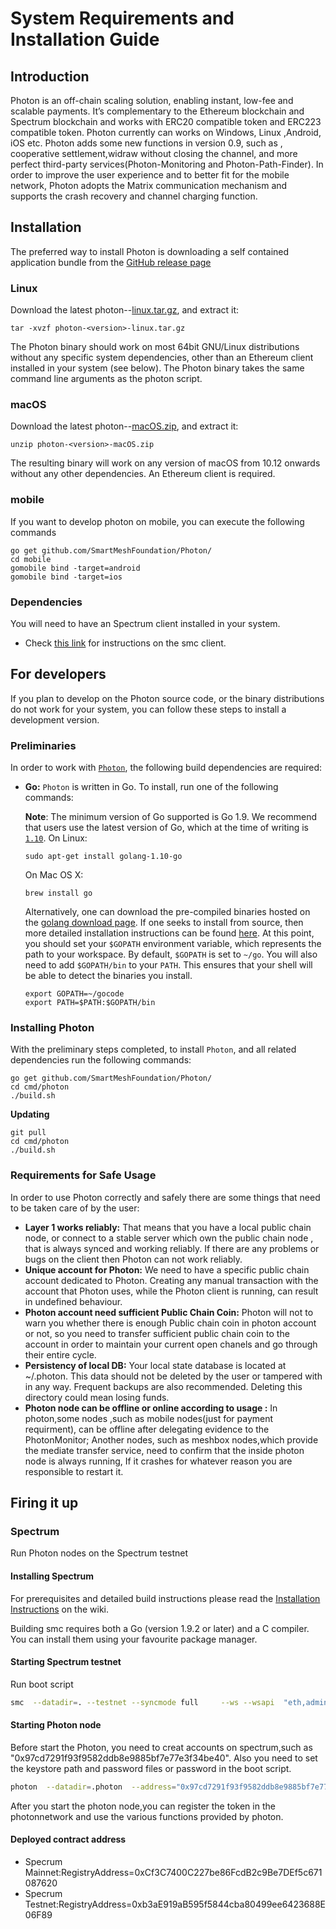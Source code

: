 # System Requirements and Installation Guide
## Introduction
Photon is an off-chain scaling solution, enabling instant, low-fee and scalable payments. It’s complementary to the Ethereum blockchain and Spectrum blockchain and works with ERC20 compatible token and ERC223 compatible token. Photon currently can works on Windows, Linux ,Android, iOS etc. Photon adds some new functions in version 0.9, such as , cooperative settlement,widraw without closing the channel, and more perfect third-party services(Photon-Monitoring and Photon-Path-Finder). In order to improve the user experience and to better fit for the mobile network, Photon adopts the Matrix communication mechanism and supports the crash recovery and channel charging function.
## Installation
The preferred way to install Photon is downloading a self contained application bundle from the [GitHub release page](https://github.com/SmartMeshFoundation/Photon/releases)
### Linux
Download the latest photon-<version>-[linux.tar.gz](https://github.com/SmartMeshFoundation/Photon/releases), and extract it:

```
tar -xvzf photon-<version>-linux.tar.gz
```

The Photon binary should work on most 64bit GNU/Linux distributions without any specific system dependencies, other than an Ethereum client installed in your system (see below). The Photon binary takes the same command line arguments as the photon script.
### macOS
Download the latest photon-<version>-[macOS.zip](https://github.com/SmartMeshFoundation/Photon/releases), and extract it:
```
unzip photon-<version>-macOS.zip
```
The resulting binary will work on any version of macOS from 10.12 onwards without any other dependencies. An Ethereum client is required.

### mobile
If you want to develop photon on mobile, you can execute the following commands

```
go get github.com/SmartMeshFoundation/Photon/
cd mobile
gomobile bind -target=android
gomobile bind -target=ios
```

### Dependencies
You will need to have an Spectrum client installed in your system.

- Check [this link](https://github.com/SmartMeshFoundation/Spectrum/wiki/Building-Specturm) for instructions on the smc client.

## For developers
If you plan to develop on the Photon source code, or the binary distributions do not work for your system, you can follow these steps to install a development version.

### Preliminaries
In order to work with  [`Photon`](https://github.com/SmartMeshFoundation/Photon), the following build dependencies are required:  

- **Go:**  `Photon`  is written in Go. To install, run one of the following commands:

	**Note**: The minimum version of Go supported is Go 1.9. We recommend that users use the latest version of Go, which at the time of writing is  [`1.10`](https://blog.golang.org/go1.10).
	On Linux:
	```
	sudo apt-get install golang-1.10-go
	```
	On Mac OS X:
	```
	brew install go
	```
	Alternatively, one can download the pre-compiled binaries hosted on the [golang download page](https://golang.org/dl/). If one seeks to install from source, then more detailed installation instructions can be found [here](http://golang.org/doc/install).
	At this point, you should set your  `$GOPATH`  environment variable, which represents the path to your workspace. By default,  `$GOPATH`  is set to  `~/go`. You will also need to add  `$GOPATH/bin`  to your  `PATH`. This ensures that your shell will be able to detect the binaries you install.
	```
	export GOPATH=~/gocode
	export PATH=$PATH:$GOPATH/bin
	```	
### Installing Photon
With the preliminary steps completed, to install `Photon`, and all related dependencies run the following commands:
```
go get github.com/SmartMeshFoundation/Photon/ 
cd cmd/photon
./build.sh
```
**Updating**
```
git pull 
cd cmd/photon
./build.sh
```

### Requirements for Safe Usage
In order to use Photon correctly and safely there are some things that need to be taken care of by the user:

- **Layer 1 works reliably:** That means that you have a local public chain node, or connect to a stable server which own the public chain node , that is always synced and working reliably. If there are any problems or bugs on the client then Photon can not work reliably.   
- **Unique account for Photon:** We need to have a specific public chain account dedicated to Photon. Creating any manual transaction with the account that Photon uses, while the Photon client is running, can result in undefined behaviour.  
- **Photon account need sufficient Public Chain Coin:** Photon will not to warn you whether there is enough Public chain coin in photon account or not, so you need to transfer sufficient public chain coin to the account in order to maintain your current open chanels and go through their entire cycle.    
- **Persistency of local DB:** Your local state database is located at ~/.photon. This data should not be deleted by the user or tampered with in any way. Frequent backups are also recommended. Deleting this directory could mean losing funds.    
- **Photon node can be offline or online according to usage :** In photon,some nodes ,such as mobile nodes(just for payment requirment), can be offline after delegating evidence to the PhotonMonitor; Another nodes, such as meshbox nodes,which provide the mediate transfer service, need to confirm that the inside photon node is always running, If it crashes for whatever reason you are responsible to restart it.

## Firing it up
### Spectrum
Run Photon nodes on the Spectrum testnet
#### Installing Spectrum
For prerequisites and detailed build instructions please read the  [Installation Instructions](https://github.com/SmartMeshFoundation/Spectrum/wiki/Building-Specturm)  on the wiki.

Building smc requires both a Go (version 1.9.2 or later) and a C compiler. You can install them using your favourite package manager.
#### Starting Spectrum testnet
Run boot script
```sh
smc  --datadir=. --testnet --syncmode full     --ws --wsapi  "eth,admin,web3,net,debug,personal"   --rpc  --rpccorsdomain "*" --rpcapi "eth,admin,web3,net,debug,personal"   --wsaddr "0.0.0.0" --rpcaddr "0.0.0.0"   --wsorigins "*"
```
#### Starting Photon node
Before start the Photon, you need to creat accounts on spectrum,such as "0x97cd7291f93f9582ddb8e9885bf7e77e3f34be40". Also you need to set the keystore path and password files or password in the boot script.
```sh
photon  --datadir=.photon  --address="0x97cd7291f93f9582ddb8e9885bf7e77e3f34be40"  --keystore-path ./keystore --registry-contract-address 0xb3aE919aB595f5844cba80499ee6423688E06F89 --password-file pass.txt --eth-rpc-endpoint ws://127.0.0.1:18546
```
After you start the photon node,you can register the token in the photonnetwork and use the various functions provided by photon.
#### Deployed contract address
- Specrum  Mainnet:RegistryAddress=0xCf3C7400C227be86FcdB2c9Be7DEf5c671087620
- Specrum  Testnet:RegistryAddress=0xb3aE919aB595f5844cba80499ee6423688E06F89 
